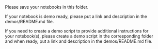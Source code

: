 Please save your notebooks in this folder. 

If your notebook is demo ready, please put a link and description in the demos/README.md file. 

If you need to create a demo script to provide additional instructions for your notebook(s), please create a demo script in the corresponding folder and when ready, put a link and description in the demos/README.md file.
